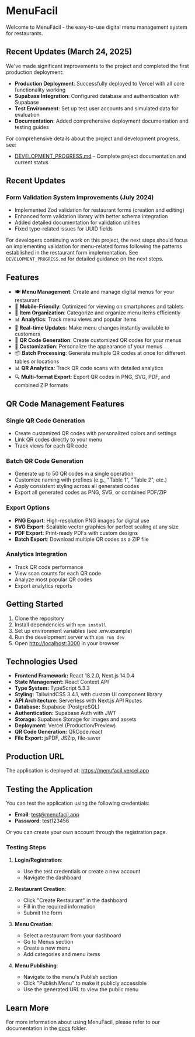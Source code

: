# MenuFacil

Welcome to MenuFácil - the easy-to-use digital menu management system for restaurants.

## Recent Updates (March 24, 2025)

We've made significant improvements to the project and completed the first production deployment:

- **Production Deployment**: Successfully deployed to Vercel with all core functionality working
- **Supabase Integration**: Configured database and authentication with Supabase
- **Test Environment**: Set up test user accounts and simulated data for evaluation
- **Documentation**: Added comprehensive deployment documentation and testing guides

For comprehensive details about the project and development progress, see:
- [DEVELOPMENT_PROGRESS.md](./DEVELOPMENT_PROGRESS.md) - Complete project documentation and current status

## Recent Updates

### Form Validation System Improvements (July 2024)
- Implemented Zod validation for restaurant forms (creation and editing)
- Enhanced form validation library with better schema integration
- Added detailed documentation for validation utilities
- Fixed type-related issues for UUID fields

For developers continuing work on this project, the next steps should focus on implementing validation for menu-related forms following the patterns established in the restaurant form implementation. See `DEVELOPMENT_PROGRESS.md` for detailed guidance on the next steps.

## Features

- 🍽️ **Menu Management**: Create and manage digital menus for your restaurant
- 📱 **Mobile-Friendly**: Optimized for viewing on smartphones and tablets
- 🛒 **Item Organization**: Categorize and organize menu items efficiently
- 📊 **Analytics**: Track menu views and popular items
- 🔄 **Real-time Updates**: Make menu changes instantly available to customers
- 📲 **QR Code Generation**: Create customized QR codes for your menus
- 🎨 **Customization**: Personalize the appearance of your menus
- 📦 **Batch Processing**: Generate multiple QR codes at once for different tables or locations
- 📊 **QR Analytics**: Track QR code scans with detailed analytics
- 🔍 **Multi-format Export**: Export QR codes in PNG, SVG, PDF, and combined ZIP formats

## QR Code Management Features

### Single QR Code Generation
- Create customized QR codes with personalized colors and settings
- Link QR codes directly to your menu
- Track views for each QR code

### Batch QR Code Generation
- Generate up to 50 QR codes in a single operation
- Customize naming with prefixes (e.g., "Table 1", "Table 2", etc.)
- Apply consistent styling across all generated codes
- Export all generated codes as PNG, SVG, or combined PDF/ZIP

### Export Options
- **PNG Export**: High-resolution PNG images for digital use
- **SVG Export**: Scalable vector graphics for perfect scaling at any size
- **PDF Export**: Print-ready PDFs with custom designs
- **Batch Export**: Download multiple QR codes as a ZIP file

### Analytics Integration
- Track QR code performance
- View scan counts for each QR code
- Analyze most popular QR codes
- Export analytics reports

## Getting Started

1. Clone the repository
2. Install dependencies with `npm install`
3. Set up environment variables (see .env.example)
4. Run the development server with `npm run dev`
5. Open [http://localhost:3000](http://localhost:3000) in your browser

## Technologies Used

- **Frontend Framework:** React 18.2.0, Next.js 14.0.4
- **State Management:** React Context API
- **Type System:** TypeScript 5.3.3
- **Styling:** TailwindCSS 3.4.1, with custom UI component library
- **API Architecture:** Serverless with Next.js API Routes
- **Database:** Supabase (PostgreSQL)
- **Authentication:** Supabase Auth with JWT
- **Storage:** Supabase Storage for images and assets
- **Deployment:** Vercel (Production/Preview)
- **QR Code Generation:** QRCode.react
- **File Export:** jsPDF, JSZip, file-saver

## Production URL

The application is deployed at: https://menufacil.vercel.app

## Testing the Application

You can test the application using the following credentials:

- **Email**: test@menufacil.app
- **Password**: test123456

Or you can create your own account through the registration page.

### Testing Steps

1. **Login/Registration**:
   - Use the test credentials or create a new account
   - Navigate the dashboard

2. **Restaurant Creation**:
   - Click "Create Restaurant" in the dashboard
   - Fill in the required information
   - Submit the form

3. **Menu Creation**:
   - Select a restaurant from your dashboard
   - Go to Menus section
   - Create a new menu
   - Add categories and menu items

4. **Menu Publishing**:
   - Navigate to the menu's Publish section
   - Click "Publish Menu" to make it publicly accessible
   - Use the generated URL to view the public menu

## Learn More

For more information about using MenuFácil, please refer to our documentation in the [docs](./docs) folder. 